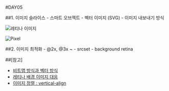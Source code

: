#DAY05

##1. 이미지 슬라이스
	- 스마트 오브젝트
	- 벡터 이미지 (SVG)
	- 이미지 내보내기 방식

![레티나 이미지](http://www.miekd.com/upload/2012/07/Sprite-Article-Example.png)

![Pixel](https://spoqa.github.io/images/bitmap-vector/1_Pixel.png)

##2. 이미지 최적화
	- @2x, @3x ~
	- srcset
	- background retina

##[참고]
- [비트맵 방식과 벡터 방식](https://spoqa.github.io/2012/06/13/bitmap-vector.html)
- [레티나 배경 이미지 대응](https://css-tricks.com/snippets/css/retina-display-media-query/)
- [이미지 정렬 : vertical-align](http://www.brunildo.org/test/va_lineheight.html)